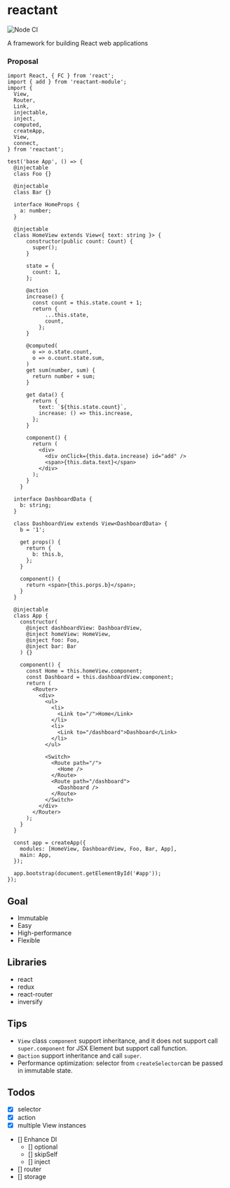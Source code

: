 # reactant

![Node CI](https://github.com/unadlib/reactant/workflows/Node%20CI/badge.svg)

A framework for building React web applications

### Proposal

```tsx
import React, { FC } from 'react';
import { add } from 'reactant-module';
import {
  View,
  Router,
  Link,
  injectable,
  inject,
  computed,
  createApp,
  View,
  connect,
} from 'reactant';

test('base App', () => {
  @injectable
  class Foo {}

  @injectable
  class Bar {}

  interface HomeProps {
    a: number;
  }

  @injectable
  class HomeView extends View<{ text: string }> {
      constructor(public count: Count) {
        super();
      }

      state = {
        count: 1,
      };

      @action
      increase() {
        const count = this.state.count + 1;
        return {
            ...this.state,
            count,
          };
      }

      @computed(
        o => o.state.count,
        o => o.count.state.sum,
      )
      get sum(number, sum) {
        return number + sum;
      }

      get data() {
        return {
          text: `${this.state.count}`,
          increase: () => this.increase,
        };
      }

      component() {
        return (
          <div>
            <div onClick={this.data.increase} id="add" />
            <span>{this.data.text}</span>
          </div>
        );
      }
    }

  interface DashboardData {
    b: string;
  }

  class DashboardView extends View<DashboardData> {
    b = '1';

    get props() {
      return {
        b: this.b,
      };
    }

    component() {
      return <span>{this.porps.b}</span>;
    }
  }

  @injectable
  class App {
    constructor(
      @inject dashboardView: DashboardView,
      @inject homeView: HomeView,
      @inject foo: Foo,
      @inject bar: Bar
    ) {}

    component() {
      const Home = this.homeView.component;
      const Dashboard = this.dashboardView.component;
      return (
        <Router>
          <div>
            <ul>
              <li>
                <Link to="/">Home</Link>
              </li>
              <li>
                <Link to="/dashboard">Dashboard</Link>
              </li>
            </ul>

            <Switch>
              <Route path="/">
                <Home />
              </Route>
              <Route path="/dashboard">
                <Dashboard />
              </Route>
            </Switch>
          </div>
        </Router>
      );
    }
  }

  const app = createApp({
    modules: [HomeView, DashboardView, Foo, Bar, App],
    main: App,
  });

  app.bootstrap(document.getElementById('#app'));
});
```

## Goal

* Immutable
* Easy
* High-performance
* Flexible

## Libraries

* react
* redux
* react-router
* inversify

## Tips

* `View` class `component` support inheritance, and it does not support call `super.component` for JSX Element but support call function.
* `@action` support inheritance and call `super`.
* Performance optimization: selector from `createSelector`can be passed in immutable state.

## Todos

- [x] selector
- [x] action
- [x] multiple View instances
- [] Enhance DI
  - [] optional
  - [] skipSelf
  - [] inject
- [] router
- [] storage
